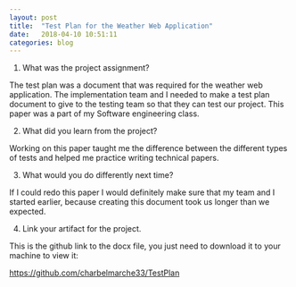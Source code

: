 ```yaml
---
layout: post
title:  "Test Plan for the Weather Web Application"
date:   2018-04-10 10:51:11
categories: blog
---
```


1)	What was the project assignment? 

The test plan was a document that was required for the weather web application. The implementation team and I needed to make a test plan document to give to the testing team so that they can test our project. This paper was a part of my Software engineering class.  

2)	What did you learn from the project? 

Working on this paper taught me the difference between the different types of tests and helped me practice writing technical papers.

3)	What would you do differently next time? 

If I could redo this paper I would definitely make sure that my team and I started earlier, because creating this document took us longer than we expected.

4)	Link your artifact for the project.

This is the github link to the docx file, you just need to download it to your machine to view it:

https://github.com/charbelmarche33/TestPlan



